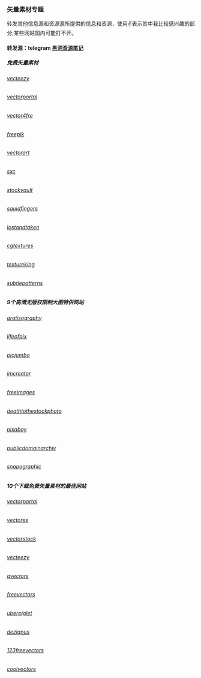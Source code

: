 ### 矢量素材专题
转发其他信息源和资源源所提供的信息和资源，使用✌表示其中我比较感兴趣的部分;某些网站国内可能打不开。

#### 转发源：telegram [黑洞资源笔记](https://t.me/tieliu)

##### 免费矢量素材
###### [vecteezy](http://www.vecteezy.com/)
###### [vectorportal](http://www.vectorportal.com/)
###### [vector4fre](http://vector4free.com/)
###### [freepik](http://www.freepik.com/)
###### [vectorart](http://vectorart.org/)
###### [sxc](http://sxc.hu/)
###### [stockvault](http://www.stockvault.net/)
###### [squidfingers](http://www.squidfingers.com/patterns/)
###### [lostandtaken](http://lostandtaken.com/)
###### [cgtextures](http://www.cgtextures.com/)
###### [textureking](http://www.textureking.com/)
###### [subtlepatterns](http://subtlepatterns.com/)

##### 9个高清无版权限制大图特供网站
###### [gratisography](http://www.gratisography.com/)
###### [lifeofpix](http://www.lifeofpix.com/)
###### [picjumbo](http://picjumbo.com/page/5/)
###### [imcreator](http://www.imcreator.com/free)
###### [freeimages](http://www.freeimages.com/home)
###### [deathtothestockphoto](http://deathtothestockphoto.com)
###### [pixabay](http://pixabay.com/)
###### [publicdomainarchiv](http://publicdomainarchive.com/)
###### [snapographic](http://snapographic.com/)

##### 10个下载免费矢量素材的最佳网站
###### [vectorportal](http://www.vectorportal.com/)
###### [vectorss](http://www.vectorss.com/)
###### [vectorstock](http://www.vectorstock.com/)
###### [vecteezy](http://www.vecteezy.com/)
###### [qvectors](http://qvectors.net/)
###### [freevectors](http://www.freevectors.com/)
###### [uberpiglet](http://www.uberpiglet.com/)
###### [dezignus](http://dezignus.com/category/vector/)
###### [123freevectors](http://www.123freevectors.com/)
###### [coolvectors](http://coolvectors.com/)
  
  

  
  
   
   
  
  
  

 
  
  
  
  
  
  
  
  
 
